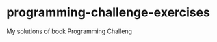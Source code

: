 programming-challenge-exercises
===============================

My solutions of book Programming Challeng